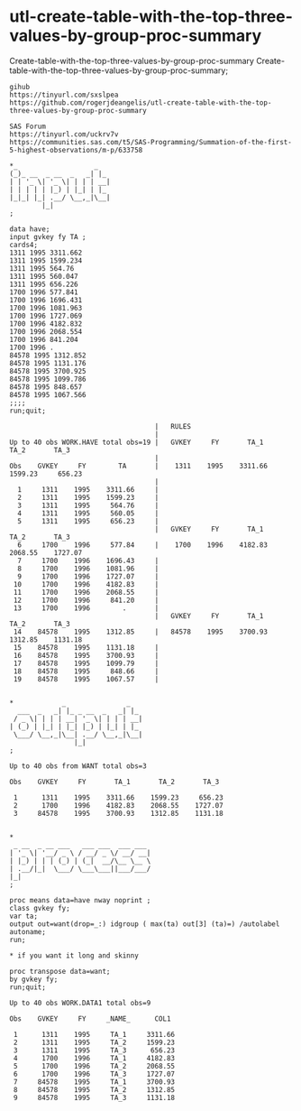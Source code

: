 # utl-create-table-with-the-top-three-values-by-group-proc-summary
Create-table-with-the-top-three-values-by-group-proc-summary
    Create-table-with-the-top-three-values-by-group-proc-summary;

    gihub
    https://tinyurl.com/sxslpea
    https://github.com/rogerjdeangelis/utl-create-table-with-the-top-three-values-by-group-proc-summary

    SAS Forum
    https://tinyurl.com/uckrv7v
    https://communities.sas.com/t5/SAS-Programming/Summation-of-the-first-5-highest-observations/m-p/633758

    *_                   _
    (_)_ __  _ __  _   _| |_
    | | '_ \| '_ \| | | | __|
    | | | | | |_) | |_| | |_
    |_|_| |_| .__/ \__,_|\__|
            |_|
    ;

    data have;
    input gvkey fy TA ;
    cards4;
    1311 1995 3311.662
    1311 1995 1599.234
    1311 1995 564.76
    1311 1995 560.047
    1311 1995 656.226
    1700 1996 577.841
    1700 1996 1696.431
    1700 1996 1081.963
    1700 1996 1727.069
    1700 1996 4182.832
    1700 1996 2068.554
    1700 1996 841.204
    1700 1996 .
    84578 1995 1312.852
    84578 1995 1131.176
    84578 1995 3700.925
    84578 1995 1099.786
    84578 1995 848.657
    84578 1995 1067.566
    ;;;;
    run;quit;

                                        |   RULES
                                        |
    Up to 40 obs WORK.HAVE total obs=19 |   GVKEY     FY       TA_1       TA_2       TA_3
                                        |
    Obs    GVKEY     FY        TA       |    1311    1995    3311.66    1599.23     656.23
                                        |
      1     1311    1995    3311.66     |
      2     1311    1995    1599.23     |
      3     1311    1995     564.76     |
      4     1311    1995     560.05     |
      5     1311    1995     656.23     |
                                        |   GVKEY     FY       TA_1       TA_2       TA_3
      6     1700    1996     577.84     |    1700    1996    4182.83    2068.55    1727.07
      7     1700    1996    1696.43     |
      8     1700    1996    1081.96     |
      9     1700    1996    1727.07     |
     10     1700    1996    4182.83     |
     11     1700    1996    2068.55     |
     12     1700    1996     841.20     |
     13     1700    1996        .       |
                                        |   GVKEY     FY       TA_1       TA_2       TA_3
     14    84578    1995    1312.85     |   84578    1995    3700.93    1312.85    1131.18
     15    84578    1995    1131.18     |
     16    84578    1995    3700.93     |
     17    84578    1995    1099.79     |
     18    84578    1995     848.66     |
     19    84578    1995    1067.57     |


    *            _               _
      ___  _   _| |_ _ __  _   _| |_
     / _ \| | | | __| '_ \| | | | __|
    | (_) | |_| | |_| |_) | |_| | |_
     \___/ \__,_|\__| .__/ \__,_|\__|
                    |_|
    ;

    Up to 40 obs from WANT total obs=3

    Obs    GVKEY     FY       TA_1       TA_2       TA_3

     1      1311    1995    3311.66    1599.23     656.23
     2      1700    1996    4182.83    2068.55    1727.07
     3     84578    1995    3700.93    1312.85    1131.18


    *
     _ __  _ __ ___   ___ ___  ___ ___
    | '_ \| '__/ _ \ / __/ _ \/ __/ __|
    | |_) | | | (_) | (_|  __/\__ \__ \
    | .__/|_|  \___/ \___\___||___/___/
    |_|
    ;

    proc means data=have nway noprint ;
    class gvkey fy;
    var ta;
    output out=want(drop=_:) idgroup ( max(ta) out[3] (ta)=) /autolabel autoname;
    run;

    * if you want it long and skinny

    proc transpose data=want;
    by gvkey fy;
    run;quit;

    Up to 40 obs WORK.DATA1 total obs=9

    Obs    GVKEY     FY     _NAME_      COL1

     1      1311    1995     TA_1     3311.66
     2      1311    1995     TA_2     1599.23
     3      1311    1995     TA_3      656.23
     4      1700    1996     TA_1     4182.83
     5      1700    1996     TA_2     2068.55
     6      1700    1996     TA_3     1727.07
     7     84578    1995     TA_1     3700.93
     8     84578    1995     TA_2     1312.85
     9     84578    1995     TA_3     1131.18


